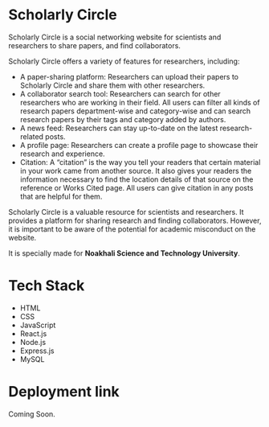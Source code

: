 # Scholarly Circle

Scholarly Circle is a social networking website for scientists and researchers to share papers, and find collaborators.

Scholarly Circle offers a variety of features for researchers, including:

<ul>
  <li>A paper-sharing platform: Researchers can upload their papers to Scholarly Circle and share them with other researchers.</li>
  <li>A collaborator search tool: Researchers can search for other researchers who are working in their field. All users can filter all kinds of research papers department-wise and category-wise and can search research papers by their tags and category added by authors.</li>
  <li>A news feed: Researchers can stay up-to-date on the latest research-related posts.</li>
  <li>A profile page: Researchers can create a profile page to showcase their research and experience.</li>
  <li>Citation: A “citation” is the way you tell your readers that certain material in your work came from another source. It also gives your readers the information necessary to find the
  location details of that source on the reference or Works Cited page. All users can give citation in any posts that are helpful for them.</li>
</ul>

Scholarly Circle is a valuable resource for scientists and researchers. It provides a platform for sharing research and finding collaborators. However, it is important to be aware of the potential for academic misconduct on the website.

It is specially made for <strong>Noakhali Science and Technology University</strong>.

# Tech Stack

<ul>
  <li>HTML</li>
  <li>CSS</li>
  <li>JavaScript</li>
  <li>React.js</li>
  <li>Node.js</li>
  <li>Express.js</li>
  <li>MySQL</li>
</ul>

# Deployment link

Coming Soon.
